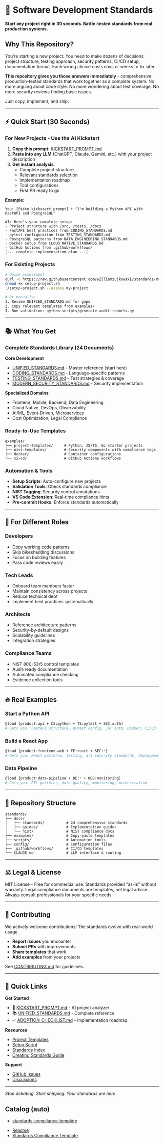 # 🚀 Software Development Standards

**Start any project right in 30 seconds. Battle-tested standards from real production systems.**

## Why This Repository?

You're starting a new project. You need to make dozens of decisions: project structure, testing approach, security patterns, CI/CD setup, documentation format. Each wrong choice costs days or weeks to fix later.

**This repository gives you those answers immediately** - comprehensive, production-tested standards that work together as a complete system. No more arguing about code style. No more wondering about test coverage. No more security reviews finding basic issues.

Just copy, implement, and ship.

---

## ⚡ Quick Start (30 Seconds)

### For New Projects - Use the AI Kickstart

1. **Copy this prompt**: [KICKSTART_PROMPT.md](./docs/guides/KICKSTART_PROMPT.md)
2. **Paste into any LLM** (ChatGPT, Claude, Gemini, etc.) with your project description
3. **Get instant analysis**:
   - Complete project structure
   - Relevant standards selection
   - Implementation roadmap
   - Tool configurations
   - First PR ready to go

**Example:**
```
You: [Paste kickstart prompt] + "I'm building a Python API with FastAPI and PostgreSQL"

AI: Here's your complete setup:
- Project structure with /src, /tests, /docs
- FastAPI best practices from CODING_STANDARDS.md
- pytest configuration from TESTING_STANDARDS.md
- PostgreSQL patterns from DATA_ENGINEERING_STANDARDS.md
- Docker setup from CLOUD_NATIVE_STANDARDS.md
- GitHub Actions from .github/workflows/
[... complete implementation plan ...]
```

### For Existing Projects

```bash
# Quick assessment
curl -O https://raw.githubusercontent.com/williamzujkowski/standards/master/scripts/setup-project.sh
chmod +x setup-project.sh
./setup-project.sh --assess my-project

# Or manually:
1. Review UNIFIED_STANDARDS.md for gaps
2. Copy relevant templates from examples/
3. Run validation: python scripts/generate-audit-reports.py
```

---

## 📚 What You Get

### Complete Standards Library (24 Documents)

**Core Development**
- [UNIFIED_STANDARDS.md](./docs/standards/UNIFIED_STANDARDS.md) - Master reference (start here)
- [CODING_STANDARDS.md](./docs/standards/CODING_STANDARDS.md) - Language-specific patterns
- [TESTING_STANDARDS.md](./docs/standards/TESTING_STANDARDS.md) - Test strategies & coverage
- [MODERN_SECURITY_STANDARDS.md](./docs/standards/MODERN_SECURITY_STANDARDS.md) - Security implementation

**Specialized Domains**
- Frontend, Mobile, Backend, Data Engineering
- Cloud Native, DevOps, Observability
- AI/ML, Event-Driven, Microservices
- Cost Optimization, Legal Compliance

### Ready-to-Use Templates

```
examples/
├── project-templates/     # Python, JS/TS, Go starter projects
├── nist-templates/        # Security components with compliance tags
├── docker/                # Container configurations
└── ci-cd/                 # GitHub Actions workflows
```

### Automation & Tools

- **Setup Scripts**: Auto-configure new projects
- **Validation Tools**: Check standards compliance
- **NIST Tagging**: Security control annotations
- **VS Code Extension**: Real-time compliance hints
- **Pre-commit Hooks**: Enforce standards automatically

---

## 🎯 For Different Roles

### Developers
- Copy working code patterns
- Skip bikeshedding discussions
- Focus on building features
- Pass code reviews easily

### Tech Leads
- Onboard team members faster
- Maintain consistency across projects
- Reduce technical debt
- Implement best practices systematically

### Architects
- Reference architecture patterns
- Security-by-default designs
- Scalability guidelines
- Integration strategies

### Compliance Teams
- NIST 800-53r5 control templates
- Audit-ready documentation
- Automated compliance checking
- Evidence collection tools

---

## 🔥 Real Examples

### Start a Python API
```bash
@load [product:api + CS:python + TS:pytest + SEC:auth]
# Gets you: FastAPI structure, pytest config, JWT auth, Docker, CI/CD
```

### Build a React App
```bash
@load [product:frontend-web + FE:react + SEC:*]
# Gets you: React patterns, testing, all security standards, deployment
```

### Data Pipeline
```bash
@load [product:data-pipeline + DE:* + OBS:monitoring]
# Gets you: ETL patterns, data quality, monitoring, orchestration
```

---

## 📁 Repository Structure

```
standards/
├── docs/
│   ├── standards/          # 24 comprehensive standards
│   ├── guides/             # Implementation guides
│   └── nist/               # NIST compliance docs
├── examples/               # Copy-paste templates
├── scripts/                # Automation tools
├── config/                 # Configuration files
├── .github/workflows/      # CI/CD templates
└── CLAUDE.md               # LLM interface & routing
```

---

## ⚖️ Legal & License

MIT License - Free for commercial use. Standards provided "as-is" without warranty. Legal compliance documents are templates, not legal advice. Always consult professionals for your specific needs.

---

## 🤝 Contributing

We actively welcome contributions! The standards evolve with real-world usage.

- **Report issues** you encounter
- **Submit PRs** with improvements
- **Share templates** that work
- **Add examples** from your projects

See [CONTRIBUTING.md](./CONTRIBUTING.md) for guidelines.

---

## 🚦 Quick Links

**Get Started**
- 🚀 [KICKSTART_PROMPT.md](./docs/guides/KICKSTART_PROMPT.md) - AI project analyzer
- 📚 [UNIFIED_STANDARDS.md](./docs/standards/UNIFIED_STANDARDS.md) - Complete reference
- ✅ [ADOPTION_CHECKLIST.md](./docs/guides/ADOPTION_CHECKLIST.md) - Implementation roadmap

**Resources**
- [Project Templates](./examples/project-templates/)
- [Setup Script](./scripts/setup-project.sh)
- [Standards Index](./docs/guides/STANDARDS_INDEX.md)
- [Creating Standards Guide](./docs/guides/CREATING_STANDARDS_GUIDE.md)

**Support**
- [GitHub Issues](https://github.com/williamzujkowski/standards/issues)
- [Discussions](https://github.com/williamzujkowski/standards/discussions)

---

*Stop debating. Start shipping. Your standards are here.*

## Catalog (auto)

<!-- AUTO-LINKS:badges/** -->

- [standards-compliance-template](badges/standards-compliance-template.md)

<!-- /AUTO-LINKS -->
<!-- AUTO-LINKS:badges/**/*.md -->

- [Readme](badges/README.md)
- [Standards Compliance Template](badges/standards-compliance-template.md)

<!-- /AUTO-LINKS -->